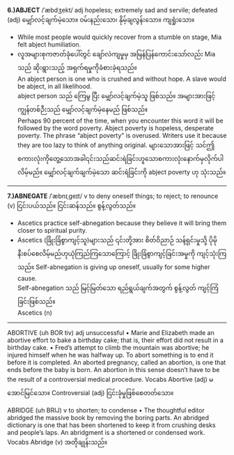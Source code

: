 <b>6.)ABJECT</b> /ˈæbdʒekt/ adj hopeless; extremely sad and servile; defeated <br>
(adj) မျှော်လင့်ချက်မဲ့သော။ ၀မ်းနည်းသော၊ နိုမ့်ချလွန်းသော။ ကျရှုံးသော။
- While most people would quickly recover from a stumble on stage, Mia felt abject humiliation.<br>
- လူအများစုကဇာတ်ခုံပေါ်တွင် ချော်လဲကျမှုမှ အမြန်ပြန်ကောင်းသော်လည်း Mia သည် ဆိုးရွားသည့် အရှက်ရမှုကိုခံစားခဲ့ရသည်။ <br>
An abject person is one who is crushed and without hope. A slave would be abject, in all likelihood.<br>
abject person သည် ကြေမွ ပြီး မျှော်လင့်ချက်မဲ့သူ  ဖြစ်သည်။ အများအားဖြင့် ကျွန်တစ်ဉီးသည် မျှော်လင့်ချက်မဲ့နေမည် ဖြစ်သည်။ <br>
Perhaps 90 percent of the time, when you encounter this word it will be followed by the word poverty. Abject poverty is hopeless, desperate poverty. The phrase “abject poverty” is overused. Writers use it because they are too lazy to think of anything original.
များသောအားဖြင့် သင်ဤစကားလုံးကိုတွေ့သောအခါ၎င်းသည်ဆင်းရဲခြင်းဟူသောစကားလုံးနောက်မှလိုက်ပါလိမ့်မည်။ မျှော်လင့်ချက်ချက်မဲ့သော ဆင်းရဲခြင်းကို abject poverty ဟု သုံးသည်။
---
<b>7.)ABNEGATE</b> /ˈæbnɪˌɡeɪt/  v to deny oneself things; to reject; to renounce <br>
(v) ငြင်းပယ်သည်။ ငြင်းဆန်သည်။ စွန့်လွတ်သည်။
- Ascetics practice self-abnegation because they believe it will bring them closer to spiritual purity.
- Ascetics (ခြိုးခြံစွာကျင့်သူ)များသည် ၎င်းတို့အား စိတ်ဝိညာဉ် သန့်ရှင်းမှုသို့ ပိုမိုနီးစပ်စေလိမ့်မည်ဟုယုံကြည်ကြသောကြောင့် ခြိုးခြံစွာကျင့်ခြင်းအမှုကို ကျင့်သုံးကြသည်။
Self-abnegation is giving up oneself, usually for some higher cause.<br>
Self-abnegation သည် မြင့်မြတ်သော ရည်ရွယ်ချက်အတွက် စွန့်လွတ် ကျင့်ကြံခြင်းဖြစ်သည်။<br>
Ascetics (n) 
---

ABORTIVE (uh BOR tiv) adj unsuccessful
• Marie and Elizabeth made an abortive effort to bake a birthday cake; that is, their effort did not result in a birthday cake.
• Fred’s attempt to climb the mountain was abortive; he injured himself when he was halfway up.
To abort something is to end it before it is completed. An aborted pregnancy, called an abortion, is one that ends before the baby is born. An abortion in this sense doesn’t have to be the result of a controversial medical procedure.
Vocabs
Abortive (adj) မအောင်မြင်သော။
Controversial (adj) ငြင်းခုံမှုဖြစ်စေတတ်သော။

ABRIDGE (uh BRIJ) v to shorten; to condense
• The thoughtful editor abridged the massive book by removing the boring parts.
An abridged dictionary is one that has been shortened to keep it from crushing desks and people’s laps.
An abridgment is a shortened or condensed work.
Vocabs
Abridge (v) အတိုချုန်းသည်။
